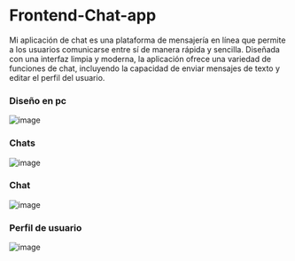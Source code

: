 # Frontend-Chat-app
Mi aplicación de chat es una plataforma de mensajería en línea que permite a los usuarios comunicarse entre sí de manera rápida y sencilla. Diseñada con una interfaz limpia y moderna, la aplicación ofrece una variedad de funciones de chat, incluyendo la capacidad de enviar mensajes de texto y editar el perfil del usuario.

### Diseño en pc
![image](https://user-images.githubusercontent.com/44738574/224335938-7499afd1-38bd-4074-85ea-b7bb3f6a2fb1.png)

### Chats
![image](https://user-images.githubusercontent.com/44738574/224335107-a3cd69b4-6c3d-4b44-9a25-6e459d0cfced.png)


### Chat 
![image](https://user-images.githubusercontent.com/44738574/224335500-d15465a8-ae50-4885-95ce-5c32ef77a358.png)


### Perfil de usuario
![image](https://user-images.githubusercontent.com/44738574/224335611-1828b3f6-8821-4953-a5a6-9eb04b1f51de.png)


